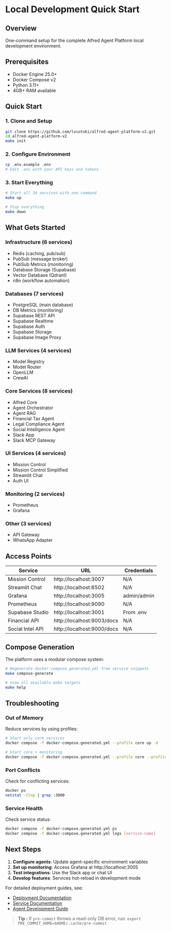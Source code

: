 # Local Development Quick Start

## Overview
One-command setup for the complete Alfred Agent Platform local development environment.

## Prerequisites
- Docker Engine 25.0+
- Docker Compose v2
- Python 3.11+
- 4GB+ RAM available

## Quick Start

### 1. Clone and Setup
```bash
git clone https://github.com/locotoki/alfred-agent-platform-v2.git
cd alfred-agent-platform-v2
make init
```

### 2. Configure Environment
```bash
cp .env.example .env
# Edit .env with your API keys and tokens
```

### 3. Start Everything
```bash
# Start all 34 services with one command
make up

# Stop everything
make down
```

## What Gets Started

### Infrastructure (6 services)
- Redis (caching, pub/sub)
- PubSub (message broker)
- PubSub Metrics (monitoring)
- Database Storage (Supabase)
- Vector Database (Qdrant)
- n8n (workflow automation)

### Databases (7 services)
- PostgreSQL (main database)
- DB Metrics (monitoring)
- Supabase REST API
- Supabase Realtime
- Supabase Auth
- Supabase Storage
- Supabase Image Proxy

### LLM Services (4 services)
- Model Registry
- Model Router
- OpenLLM
- CrewAI

### Core Services (8 services)
- Alfred Core
- Agent Orchestrator
- Agent RAG
- Financial Tax Agent
- Legal Compliance Agent
- Social Intelligence Agent
- Slack App
- Slack MCP Gateway

### UI Services (4 services)
- Mission Control
- Mission Control Simplified
- Streamlit Chat
- Auth UI

### Monitoring (2 services)
- Prometheus
- Grafana

### Other (3 services)
- API Gateway
- WhatsApp Adapter

## Access Points

| Service | URL | Credentials |
|---------|-----|-------------|
| Mission Control | http://localhost:3007 | N/A |
| Streamlit Chat | http://localhost:8502 | N/A |
| Grafana | http://localhost:3005 | admin/admin |
| Prometheus | http://localhost:9090 | N/A |
| Supabase Studio | http://localhost:3001 | From .env |
| Financial API | http://localhost:9003/docs | N/A |
| Social Intel API | http://localhost:9000/docs | N/A |

## Compose Generation

The platform uses a modular compose system:

```bash
# Regenerate docker-compose.generated.yml from service snippets
make compose-generate

# View all available make targets
make help
```

## Troubleshooting

### Out of Memory
Reduce services by using profiles:
```bash
# Start only core services
docker compose -f docker-compose.generated.yml --profile core up -d

# Start core + monitoring
docker compose -f docker-compose.generated.yml --profile core --profile monitoring up -d
```

### Port Conflicts
Check for conflicting services:
```bash
docker ps
netstat -tlnp | grep :3000
```

### Service Health
Check service status:
```bash
docker compose -f docker-compose.generated.yml ps
docker compose -f docker-compose.generated.yml logs [service-name]
```

## Next Steps

1. **Configure agents**: Update agent-specific environment variables
2. **Set up monitoring**: Access Grafana at http://localhost:3005
3. **Test integrations**: Use the Slack app or chat UI
4. **Develop features**: Services hot-reload in development mode

For detailed deployment guides, see:
- [Deployment Documentation](docs/deployment/)
- [Service Documentation](docs/services/)
- [Agent Development Guide](docs/agents/)

> **Tip :** If `pre-commit` throws a read-only DB error, run:
> `export PRE_COMMIT_HOME=$HOME/.cache/pre-commit`
